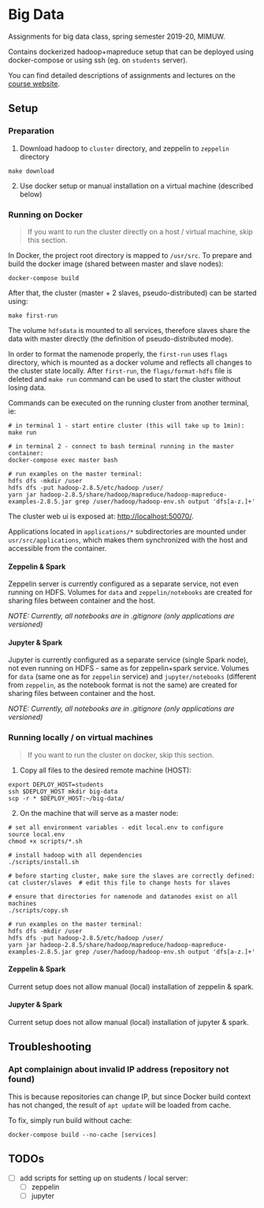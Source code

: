# Big Data

Assignments for big data class, spring semester 2019-20, MIMUW.

Contains dockerized hadoop+mapreduce setup that can be deployed
using docker-compose or using ssh (eg. on `students` server).

You can find detailed descriptions of assignments and lectures on
the [course website](https://sites.google.com/site/pdd20192020/).


## Setup

### Preparation

1. Download hadoop to `cluster` directory, and zeppelin to `zeppelin` directory
```shell
make download
```

2. Use docker setup or manual installation on a virtual machine (described below)


### Running on Docker

> If you want to run the cluster directly on a host / virtual machine, skip this section.

In Docker, the project root directory is mapped to `/usr/src`.
To prepare and build the docker image (shared between master and slave nodes):
```shell
docker-compose build
```

After that, the cluster (master + 2 slaves, pseudo-distributed) can be started using:
```
make first-run
```
The volume `hdfsdata` is mounted to all services, therefore slaves share the
data with master directly (the definition of pseudo-distributed mode).

In order to format the namenode properly, the `first-run` uses `flags` directory,
which is mounted as a docker volume and reflects all changes to the cluster state
locally. After `first-run`, the `flags/format-hdfs` file is deleted and
`make run` command can be used to start the cluster without losing data.

Commands can be executed on the running cluster from another terminal, ie:
```shell
# in terminal 1 - start entire cluster (this will take up to 1min):
make run

# in terminal 2 - connect to bash terminal running in the master container:
docker-compose exec master bash

# run examples on the master terminal:
hdfs dfs -mkdir /user
hdfs dfs -put hadoop-2.8.5/etc/hadoop /user/
yarn jar hadoop-2.8.5/share/hadoop/mapreduce/hadoop-mapreduce-examples-2.8.5.jar grep /user/hadoop/hadoop-env.sh output 'dfs[a-z.]+'
```

The cluster web ui is exposed at: [http://localhost:50070/](http://localhost:50070/).

Applications located in `applications/*` subdirectories are mounted under `usr/src/applications`,
which makes them synchronized with the host and accessible from the container.

#### Zeppelin & Spark

Zeppelin server is currently configured as a separate service, not even running
on HDFS. Volumes for `data` and `zeppelin/notebooks` are created for sharing files
between container and the host.

*NOTE: Currently, all notebooks are in .gitignore (only applications are versioned)*


#### Jupyter & Spark

Jupyter is currently configured as a separate service (single Spark node), 
not even running on HDFS - same as for zeppelin+spark service.
Volumes for `data` (same one as for `zeppelin` service) and `jupyter/notebooks` 
(different from `zeppelin`, as the notebook format is not the same) 
are created for sharing files between container and the host.

*NOTE: Currently, all notebooks are in .gitignore (only applications are versioned)*


### Running locally / on virtual machines

> If you want to run the cluster on docker, skip this section.

1. Copy all files to the desired remote machine (HOST):
```shell
export DEPLOY_HOST=students
ssh $DEPLOY_HOST mkdir big-data
scp -r * $DEPLOY_HOST:~/big-data/
```

2. On the machine that will serve as a master node:
```shell
# set all environment variables - edit local.env to configure
source local.env
chmod +x scripts/*.sh

# install hadoop with all dependencies
./scripts/install.sh

# before starting cluster, make sure the slaves are correctly defined:
cat cluster/slaves  # edit this file to change hosts for slaves

# ensure that directories for namenode and datanodes exist on all machines
./scripts/copy.sh

# run examples on the master terminal:
hdfs dfs -mkdir /user
hdfs dfs -put hadoop-2.8.5/etc/hadoop /user/
yarn jar hadoop-2.8.5/share/hadoop/mapreduce/hadoop-mapreduce-examples-2.8.5.jar grep /user/hadoop/hadoop-env.sh output 'dfs[a-z.]+'
```

#### Zeppelin & Spark

Current setup does not allow manual (local) installation of zeppelin & spark.


#### Jupyter & Spark

Current setup does not allow manual (local) installation of jupyter & spark.


## Troubleshooting

### Apt complainign about invalid IP address (repository not found)

This is because repositories can change IP, but since Docker build context 
has not changed, the result of `apt update` will be loaded from cache.

To fix, simply run build without cache:
```shell
docker-compose build --no-cache [services]
```


## TODOs

- [ ] add scripts for setting up on students / local server:
    - [ ] zeppelin
    - [ ] jupyter
